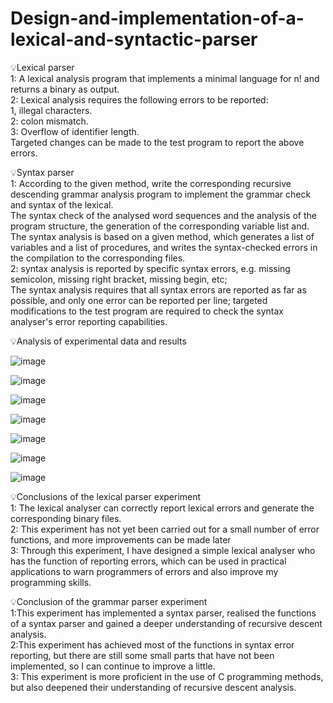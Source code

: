 # Design-and-implementation-of-a-lexical-and-syntactic-parser
 
💡Lexical parser  
1: A lexical analysis program that implements a minimal language for n! and returns a binary as output.  
2: Lexical analysis requires the following errors to be reported:  
1, illegal characters.  
2: colon mismatch.  
3: Overflow of identifier length.  
Targeted changes can be made to the test program to report the above errors.  

💡Syntax parser  
1: According to the given method, write the corresponding recursive descending grammar analysis program to implement the grammar check and syntax of the lexical.  
The syntax check of the analysed word sequences and the analysis of the program structure, the generation of the corresponding variable list and.  
The syntax analysis is based on a given method, which generates a list of variables and a list of procedures, and writes the syntax-checked errors in the compilation to the corresponding files.  
2: syntax analysis is reported by specific syntax errors, e.g. missing semicolon, missing right bracket, missing begin, etc;  
The syntax analysis requires that all syntax errors are reported as far as possible, and only one error can be reported per line; targeted modifications to the test program are required to check the syntax analyser's error reporting capabilities.  

💡Analysis of experimental data and results

![image](https://github.com/Frannie1020/Design-and-implementation-of-a-lexical-and-syntactic-parser/assets/137517674/72785e04-e0ea-4a6b-b231-8e655f637654)

![image](https://github.com/Frannie1020/Design-and-implementation-of-a-lexical-and-syntactic-parser/assets/137517674/d5ea445a-e108-4cbb-93e3-f1a2c8f03d0e)

![image](https://github.com/Frannie1020/Design-and-implementation-of-a-lexical-and-syntactic-parser/assets/137517674/e9c3990c-af98-48ac-aae2-7ddb7dc7ed95)

![image](https://github.com/Frannie1020/Design-and-implementation-of-a-lexical-and-syntactic-parser/assets/137517674/c29c4f27-e4e8-4067-a8cf-adf74ff91aea)

![image](https://github.com/Frannie1020/Design-and-implementation-of-a-lexical-and-syntactic-parser/assets/137517674/47c8d334-04ad-48d1-be09-2df530e82995)

![image](https://github.com/Frannie1020/Design-and-implementation-of-a-lexical-and-syntactic-parser/assets/137517674/abae75ec-2741-41a1-a484-f7f7254b25eb)

![image](https://github.com/Frannie1020/Design-and-implementation-of-a-lexical-and-syntactic-parser/assets/137517674/3fe8e633-6eb7-49d9-bd36-f50c1ad107ab)


💡Conclusions of the lexical parser experiment  
1: The lexical analyser can correctly report lexical errors and generate the corresponding binary files.  
2: This experiment has not yet been carried out for a small number of error functions, and more improvements can be made later  
3: Through this experiment, I have designed a simple lexical analyser who has the function of reporting errors, which can be used in practical applications to warn programmers of errors and also improve my programming skills.  

💡Conclusion of the grammar parser experiment  
1:This experiment has implemented a syntax parser, realised the functions of a syntax parser and gained a deeper understanding of recursive descent analysis.  
2:This experiment has achieved most of the functions in syntax error reporting, but there are still some small parts that have not been implemented, so I can continue to improve a little.  
3: This experiment is more proficient in the use of C programming methods, but also deepened their understanding of recursive descent analysis.
